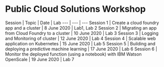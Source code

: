 # Public Cloud Solutions Workshop


Session | Topic | Date | Lab
--- | --- | ---
 Session 1     | Create a cloud foundry app and a cluster | 8 June 2020  | Lab1, Lab 2
 Session 2     | Migrating an app from Cloud Foundry to a cluster | 10 June 2020 | Lab 3
 Session 3     | Logging and Monitoring of cluster | 12 June 2020 | Lab 4
 Session 4     | Scalable web application on Kubernetes | 15 June 2020 | Lab 5
 Session 5     | Building and deploying a predictive machine learning  | 17 June 2020 | Lab 6
 Session 6     | Monitor the deployed function (using a notebook) with IBM Watson OpenScale | 19 June 2020  | Lab 7
